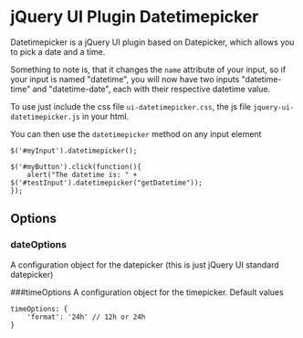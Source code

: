 # jQuery UI Plugin Datetimepicker

Datetimepicker is a jQuery UI plugin based on Datepicker, which allows you
to pick a date and a time.

Something to note is, that it changes the ```name``` attribute of your input, so
if your input is named "datetime", you will now have two inputs "datetime-time"
and "datetime-date", each with their respective datetime value.

To use just include the css file ```ui-datetimepicker.css```, the js file 
```jquery-ui-datetimepicker.js``` in your html.

You can then use the ```datetimepicker``` method on any input element

```
$('#myInput').datetimepicker();

$('#myButton').click(function(){
    alert("The datetime is: " + $('#testInput').datetimepicker("getDatetime"));
});
```

## Options

### dateOptions
A configuration object for the datepicker (this is just jQuery UI 
standard datepicker)

###timeOptions
A configuration object for the timepicker. Default values

```
timeOptions: {
    'format': '24h' // 12h or 24h
}
```